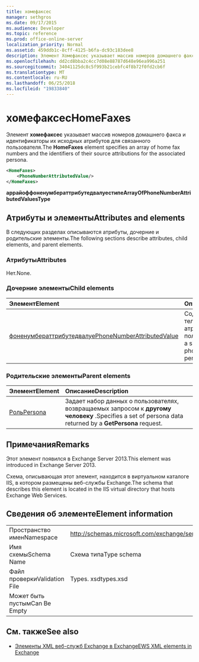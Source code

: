 ```yaml
---
title: хомефаксес
manager: sethgros
ms.date: 09/17/2015
ms.audience: Developer
ms.topic: reference
ms.prod: office-online-server
localization_priority: Normal
ms.assetid: 459ddb1c-8cff-4125-b6fa-dc93c183dee8
description: Элемент Хомефаксес указывает массив номеров домашнего факса и идентификаторы их исходных атрибутов для связанного пользователя.
ms.openlocfilehash: dd2cd8bba2c4cc7d08e88787d648e96ea996a251
ms.sourcegitcommit: 34041125dc8c5f993b21cebfc4f8b72f0fd2cb6f
ms.translationtype: MT
ms.contentlocale: ru-RU
ms.lasthandoff: 06/25/2018
ms.locfileid: "19833840"
---
```

# <a name="homefaxes"></a><span data-ttu-id="c4d44-103">хомефаксес</span><span class="sxs-lookup"><span data-stu-id="c4d44-103">HomeFaxes</span></span>

<span data-ttu-id="c4d44-104">Элемент **хомефаксес** указывает массив номеров домашнего факса и идентификаторы их исходных атрибутов для связанного пользователя.</span><span class="sxs-lookup"><span data-stu-id="c4d44-104">The **HomeFaxes** element specifies an array of home fax numbers and the identifiers of their source attributions for the associated persona.</span></span> 
  
```XML
<HomeFaxes>
    <PhoneNumberAttributedValue/>
</HomeFaxes>
```

 <span data-ttu-id="c4d44-105">**аррайоффоненумбераттрибутедвалуестипе**</span><span class="sxs-lookup"><span data-stu-id="c4d44-105">**ArrayOfPhoneNumberAttributedValuesType**</span></span>
## <a name="attributes-and-elements"></a><span data-ttu-id="c4d44-106">Атрибуты и элементы</span><span class="sxs-lookup"><span data-stu-id="c4d44-106">Attributes and elements</span></span>

<span data-ttu-id="c4d44-107">В следующих разделах описываются атрибуты, дочерние и родительские элементы.</span><span class="sxs-lookup"><span data-stu-id="c4d44-107">The following sections describe attributes, child elements, and parent elements.</span></span>
  
### <a name="attributes"></a><span data-ttu-id="c4d44-108">Атрибуты</span><span class="sxs-lookup"><span data-stu-id="c4d44-108">Attributes</span></span>

<span data-ttu-id="c4d44-109">Нет.</span><span class="sxs-lookup"><span data-stu-id="c4d44-109">None.</span></span>
  
### <a name="child-elements"></a><span data-ttu-id="c4d44-110">Дочерние элементы</span><span class="sxs-lookup"><span data-stu-id="c4d44-110">Child elements</span></span>

|<span data-ttu-id="c4d44-111">**Элемент**</span><span class="sxs-lookup"><span data-stu-id="c4d44-111">**Element**</span></span>|<span data-ttu-id="c4d44-112">**Описание**</span><span class="sxs-lookup"><span data-stu-id="c4d44-112">**Description**</span></span>|
|:-----|:-----|
|[<span data-ttu-id="c4d44-113">фоненумбераттрибутедвалуе</span><span class="sxs-lookup"><span data-stu-id="c4d44-113">PhoneNumberAttributedValue</span></span>](phonenumberattributedvalue.md) <br/> |<span data-ttu-id="c4d44-114">Содержит номер телефона с одним атрибутом для пользователя.</span><span class="sxs-lookup"><span data-stu-id="c4d44-114">Contains a single attributed phone number for a persona.</span></span>  <br/> |
   
### <a name="parent-elements"></a><span data-ttu-id="c4d44-115">Родительские элементы</span><span class="sxs-lookup"><span data-stu-id="c4d44-115">Parent elements</span></span>

|<span data-ttu-id="c4d44-116">**Элемент**</span><span class="sxs-lookup"><span data-stu-id="c4d44-116">**Element**</span></span>|<span data-ttu-id="c4d44-117">**Описание**</span><span class="sxs-lookup"><span data-stu-id="c4d44-117">**Description**</span></span>|
|:-----|:-----|
|[<span data-ttu-id="c4d44-118">Роль</span><span class="sxs-lookup"><span data-stu-id="c4d44-118">Persona</span></span>](persona.md) <br/> |<span data-ttu-id="c4d44-119">Задает набор данных о пользователях, возвращаемых запросом к **другому человеку** .</span><span class="sxs-lookup"><span data-stu-id="c4d44-119">Specifies a set of persona data returned by a **GetPersona** request.</span></span>  <br/> |
   
## <a name="remarks"></a><span data-ttu-id="c4d44-120">Примечания</span><span class="sxs-lookup"><span data-stu-id="c4d44-120">Remarks</span></span>

<span data-ttu-id="c4d44-121">Этот элемент появился в Exchange Server 2013.</span><span class="sxs-lookup"><span data-stu-id="c4d44-121">This element was introduced in Exchange Server 2013.</span></span>
  
<span data-ttu-id="c4d44-122">Схема, описывающая этот элемент, находится в виртуальном каталоге IIS, в котором размещены веб-службы Exchange.</span><span class="sxs-lookup"><span data-stu-id="c4d44-122">The schema that describes this element is located in the IIS virtual directory that hosts Exchange Web Services.</span></span>
  
## <a name="element-information"></a><span data-ttu-id="c4d44-123">Сведения об элементе</span><span class="sxs-lookup"><span data-stu-id="c4d44-123">Element information</span></span>

|||
|:-----|:-----|
|<span data-ttu-id="c4d44-124">Пространство имен</span><span class="sxs-lookup"><span data-stu-id="c4d44-124">Namespace</span></span>  <br/> |http://schemas.microsoft.com/exchange/services/2006/types  <br/> |
|<span data-ttu-id="c4d44-125">Имя схемы</span><span class="sxs-lookup"><span data-stu-id="c4d44-125">Schema Name</span></span>  <br/> |<span data-ttu-id="c4d44-126">Схема типа</span><span class="sxs-lookup"><span data-stu-id="c4d44-126">Type schema</span></span>  <br/> |
|<span data-ttu-id="c4d44-127">Файл проверки</span><span class="sxs-lookup"><span data-stu-id="c4d44-127">Validation File</span></span>  <br/> |<span data-ttu-id="c4d44-128">Types. xsd</span><span class="sxs-lookup"><span data-stu-id="c4d44-128">types.xsd</span></span>  <br/> |
|<span data-ttu-id="c4d44-129">Может быть пустым</span><span class="sxs-lookup"><span data-stu-id="c4d44-129">Can Be Empty</span></span>  <br/> ||
   
## <a name="see-also"></a><span data-ttu-id="c4d44-130">См. также</span><span class="sxs-lookup"><span data-stu-id="c4d44-130">See also</span></span>



- [<span data-ttu-id="c4d44-131">Элементы XML веб-служб Exchange в Exchange</span><span class="sxs-lookup"><span data-stu-id="c4d44-131">EWS XML elements in Exchange</span></span>](ews-xml-elements-in-exchange.md)

